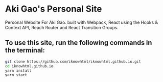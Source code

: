 # Aki Gao's Personal Site

Personal Website For Aki Gao. built with Webpack, React using the Hooks & Context API, Reach Router and React Transition Groups.

## To use this site, run the following commands in the terminal:

```bash
git clone https://github.com/iknowhtml/iknowhtml.github.io.git
cd iknowhtml.github.io
yarn install
yarn start
```
